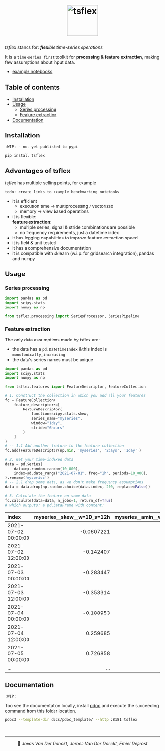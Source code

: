 # <p align="center"><img alt="tsflex" src="./docs/_static/logo.png" height="100"></p>

*tsflex* stands for: _**flex**ible **t**ime-**s**eries operations_<br>

It is a `time-series first` toolkit for **processing & feature extraction**, making few assumptions about input data. 

* [example notebooks](examples/)

## Table of contents
  - [Installation](#installation)
  - [Usage](#usage)
    - [Series processing](#series-processing)
    - [Feature extraction](#feature-extraction-1)
  - [Documentation](#documentation)


## Installation

`:WIP: - not yet published to pypi`

```sh
pip install tsflex
```

## Advantages of tsflex

*tsflex* has multiple selling points, for example

`todo: create links to example benchmarking notebooks`

* it is efficient
  * execution time -> multiprocessing / vectorized
  * memory -> view based operations
* it is flexible:  
  **feature extraction**:
     * multiple series, signal & stride combinations are possible
     * no frequency requirements, just a datetime index
* it has logging capabilities to improve feature extraction speed.  
* it is field & unit tested
* it has a comprehensive documentation
* it is compatible with sklearn (w.i.p. for gridsearch integration), pandas and numpy

## Usage

### Series processing

```python
import pandas as pd
import scipy.stats
import numpy as np

from tsflex.processing import SeriesProcessor, SeriesPipeline


```


### Feature extraction

The only data assumptions made by tsflex are:
* the data has a `pd.DatetimeIndex` & this index is `monotonically_increasing`
* the data's series names must be unique


```python
import pandas as pd
import scipy.stats
import numpy as np

from tsflex.features import FeatureDescriptor, FeatureCollection

# 1. Construct the collection in which you add all your features
fc = FeatureCollection(
    feature_descriptors=[
        FeatureDescriptor(
            function=scipy.stats.skew,
            series_name="myseries",
            window="1day",
            stride="6hours"
        )
    ]
)
# -- 1.1 Add another feature to the feature collection
fc.add(FeatureDescriptor(np.min, 'myseries', '2days', '1day'))

# 2. Get your time-indexed data
data = pd.Series(
    data=np.random.random(10_000), 
    index=pd.date_range("2021-07-01", freq="1h", periods=10_000),
).rename('myseries')
# -- 2.1 drop some data, as we don't make frequency assumptions
data = data.drop(np.random.choice(data.index, 200, replace=False))

# 3. Calculate the feature on some data
fc.calculate(data=data, n_jobs=1, return_df=True)
# which outputs: a pd.DataFrame with content:
```
|      index               |   **myseries__skew__w=1D_s=12h**  |    **myseries__amin__w=2D_s=1D** |
|:--------------------|-------------------------------:|------------------------------:|
| 2021-07-02 00:00:00 |                     -0.0607221 |                   nan         |
| 2021-07-02 12:00:00 |                     -0.142407  |                   nan         |
| 2021-07-03 00:00:00 |                     -0.283447  |                     0.042413  |
| 2021-07-03 12:00:00 |                     -0.353314  |                   nan         |
| 2021-07-04 00:00:00 |                     -0.188953  |                     0.0011865 |
| 2021-07-04 12:00:00 |                      0.259685  |                   nan         |
| 2021-07-05 00:00:00 |                      0.726858  |                     0.0011865 |
| ... |                      ...  |                     ... |


## Documentation

`:WIP:`

Too see the documentation locally, install [pdoc](https://github.com/pdoc3/pdoc) and execute the succeeding command from this folder location.

```sh
pdoc3 --template-dir docs/pdoc_template/ --http :8181 tsflex
```

<br>



---
<p align="center">
👤 <i>Jonas Van Der Donckt, Jeroen Van Der Donckt, Emiel Deprost</i>
</p>



